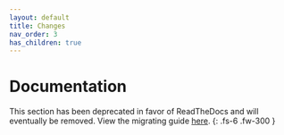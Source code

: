 ```yaml
---
layout: default
title: Changes
nav_order: 3
has_children: true
---
```


# Documentation
This section has been deprecated in favor of ReadTheDocs and will eventually be removed. View the migrating guide [here](https://discordpy-self.readthedocs.io/en/latest/migrating_from_dpy.html).
{: .fs-6 .fw-300 }
